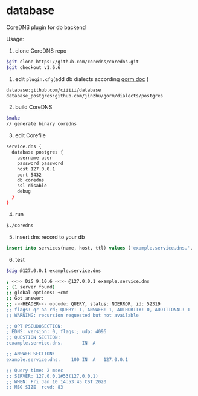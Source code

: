 # database
CoreDNS plugin for db backend

Usage:

1. clone CoreDNS repo

```bash
$git clone https://github.com/coredns/coredns.git
$git checkout v1.6.6
```

1. edit `plugin.cfg`(add db dialects according [gorm doc](https://gorm.io/docs/connecting_to_the_database.html) )
```bash
database:github.com/ciiiii/database
database_postgres:github.com/jinzhu/gorm/dialects/postgres
```

2. build CoreDNS

```bash
$make
// generate binary coredns
```

3. edit Corefile

```bash
service.dns {
  database postgres {
    username user
    password password 
    host 127.0.0.1
    port 5432
    db coredns
    ssl disable
    debug
  }
}
```

4. run

```bash
$./coredns
```

5. insert dns record to your db

```sql
insert into services(name, host, ttl) values ('example.service.dns.', '127.0.0.1', 100);
```

6. test

```bash
$dig @127.0.0.1 example.service.dns

; <<>> DiG 9.10.6 <<>> @127.0.0.1 example.service.dns
; (1 server found)
;; global options: +cmd
;; Got answer:
;; ->>HEADER<<- opcode: QUERY, status: NOERROR, id: 52319
;; flags: qr aa rd; QUERY: 1, ANSWER: 1, AUTHORITY: 0, ADDITIONAL: 1
;; WARNING: recursion requested but not available

;; OPT PSEUDOSECTION:
; EDNS: version: 0, flags:; udp: 4096
;; QUESTION SECTION:
;example.service.dns.		IN	A

;; ANSWER SECTION:
example.service.dns.	100	IN	A	127.0.0.1

;; Query time: 2 msec
;; SERVER: 127.0.0.1#53(127.0.0.1)
;; WHEN: Fri Jan 10 14:53:45 CST 2020
;; MSG SIZE  rcvd: 83
```

